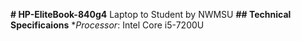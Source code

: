 **# HP-EliteBook-840g4**
Laptop to Student by NWMSU
**## Technical Specificaions**
**Processor*: Intel Core i5-7200U
